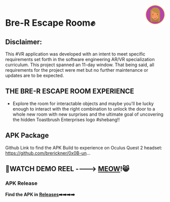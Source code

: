 <a href="https://github.com/brerickner/">
    <img src="bre_favi.png" alt="Bre" title="Bre's Github" align="right" height="60" />
</a>

#  Bre-R Escape Room:fist:
## Disclaimer: 
This #VR application was developed with an intent to meet specific requirements set forth in the software engineering AR/VR specialization curriculum. This project spanned an 11-day window. That being said, all requirements for the project were met but no further maintenance or updates are to be expected. 

## THE BRE-R ESCAPE ROOM EXPERIENCE
  - Explore the room for interactable objects and maybe you'll be lucky enough to interact with the right combination to unlock the door to a whole new room with new surprises and the ultimate goal of uncovering the hidden Toastbrush Enterprises logo #shebang!!

##  APK Package
Github Link to find the APK Build to experience on Oculus Quest 2 headset:
https://github.com/brerickner/0x0B-un...
##  :movie_camera:<b>WATCH DEMO REEL ----> [MEOW](https://youtu.be/7dvtWqieUJs)!:smile_cat:
  
### APK Release
Find the APK in [Releases](https://github.com/brerickner/0x0B-unity-vr_room/releases):arrow_right::arrow_right::arrow_right::arrow_right:
